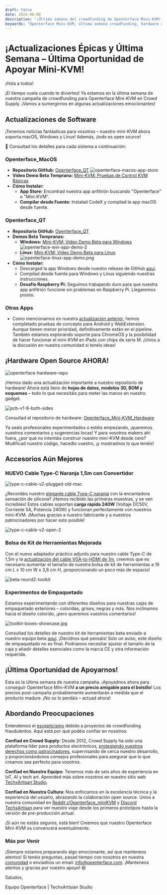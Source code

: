 ```yaml
---
draft: false
date: 2024-06-08
description: "¡Última semana del crowdfunding de Openterface Mini-KVM! Las actualizaciones principales incluyen soporte multiplataforma (macOS, Windows, Linux), lanzamiento de hardware open source, accesorios mejorados (cable Type-C personalizado) y empaquetado mejorado del kit de herramientas. ¡Última oportunidad de apoyarnos a precio especial!"
keywords: "Openterface Mini-KVM, última semana crowdfunding, hardware open source, app MacOS, app Windows, soporte Linux, actualización cable Type-C, esquemas hardware, accesorios kit herramientas, compatibilidad multiplataforma, software mini-KVM, gadget tech, campaña Crowd Supply, desarrollo hardware"
---
```


# ¡Actualizaciones Épicas y Última Semana – Última Oportunidad de Apoyar Mini-KVM!

¡Hola a todos!

¡El tiempo vuela cuando te diviertes! Ya estamos en la última semana de nuestra campaña de crowdfunding para Openterface Mini-KVM en Crowd Supply. ¡Vamos a sumergirnos en algunas actualizaciones emocionantes!

## Actualizaciones de Software

¡Tenemos noticias fantásticas para vosotros – nuestro mini-KVM ahora soporta macOS, Windows y Linux! Además, ¡todo es open source!

🎉 Consultad los detalles para cada sistema a continuación:

### Openterface_MacOS

  - **Repositorio GitHub:** [Openterface_QT](https://github.com/TechxArtisanStudio/Openterface_QT)
  ![openterface-macos-app-store](https://www.crowdsupply.com/img/50cb/9cdf2fb2-d3e9-411c-a90e-9fb2e1ac50cb/openterface-macos-app-store-1_png_gallery-lg.jpg)
  - **Vídeo Demo Beta Temprana:** [Mini-KVM: Pruebas de Control KVM Básicas](https://www.youtube.com/watch?v=m7OpUem0zqY)
  - **Cómo Instalar:**
    - **App Store:** Encontrad nuestra app anfitrión buscando "Openterface" o "Mini-KVM".
    - **Compilar desde Fuente:** Instalad CodeX y compilad la app macOS desde fuente.

### Openterface_QT

  - **Repositorio GitHub:** [Openterface_QT](https://github.com/TechxArtisanStudio/Openterface_QT)
  - **Demos Beta Tempranas:**
    - **Windows:** [Mini-KVM: Vídeo Demo Beta para Windows](https://www.youtube.com/watch?v=ERzpGtRvP2o&t=23s)
    ![openterface-win-app-demo-2](https://www.crowdsupply.com/img/d146/26c5df78-f942-4743-ad32-97659a89d146/openterface-win-app-demo-2-1_jpg_gallery-lg.jpg)
    - **Linux:** [Mini-KVM: Vídeo Demo Beta para Linux](https://www.youtube.com/watch?v=_ScpI6TC0Pk)
    ![openterface-linux-app-demo.png](https://www.crowdsupply.com/img/61a9/58109b24-3d4e-4058-8377-9860631661a9/openterface-linux-app-demo_png_md-xl.jpg)
  - **Cómo Instalar:**
    - Descargad la app Windows desde nuestro release de GitHub [aquí](https://github.com/TechxArtisanStudio/Openterface_QT/releases/tag/v0.0.1).
    - Compilad desde fuente para Windows y Linux siguiendo nuestras instrucciones.
    - **Desafío Raspberry Pi:** Seguimos trabajando duro para que nuestra app anfitrión funcione sin problemas en Raspberry Pi. Llegaremos pronto.

### Otras Apps

  - Como mencionamos en nuestra [actualización anterior](/blog/from-development-to-your-hands--behind-the-scenes-/#openterface_android-and-openterface_webextension), hemos completado pruebas de concepto para Android y WebExtension. Aunque tienen menor prioridad, definitivamente están en el pipeline. También estamos explorando soporte para ChromeOS y la posibilidad de hacer funcionar el mini-KVM en iPads con chips de serie M. ¡Uníos a la discusión en nuestra comunidad si tenéis ideas!

## ¡Hardware Open Source AHORA!

![openterface-hardware-repo](https://www.crowdsupply.com/img/e221/34b41a81-4f7e-48dc-a8e6-b133473be221/openterface-hardware-repo_png_md-xl.jpg)

¡Hemos dado una actualización importante a nuestro repositorio de hardware! Ahora está lleno de **hojas de datos, modelos 3D, BOM y esquemas** – todo lo que necesitáis para meter las manos en nuestro gadget.

![pcb-v1-6-both-sides](https://www.crowdsupply.com/img/8090/691c6e65-aeb4-426b-8108-61313a228090/pcb-v1-6-both-sides_jpg_md-xl.jpg)

Consultad el repositorio de hardware: [Openterface_Mini-KVM_Hardware](https://github.com/TechxArtisanStudio/Openterface_Mini-KVM_Hardware)

Ya seáis profesionales experimentados o estéis empezando, ¡queremos vuestros comentarios y sugerencias locas! Y para vosotros makers ahí fuera, ¿por qué no intentáis construir nuestro mini-KVM desde cero? Modificad nuestro código, hacedlo vuestro, ¡y mostradnos lo que tenéis!

## Accesorios Aún Mejores

### NUEVO Cable Type-C Naranja 1,5m con Convertidor

![type-c-cable-v2-plugged-old-mac](https://www.crowdsupply.com/img/9871/2f6f967e-b9ea-4b48-b5dd-da135fb29871/type-c-cable-v2-plugged-old-mac_jpg_md-xl.jpg)

¿Recordáis nuestro [elegante cable Type-C naranja](/blog/from-development-to-your-hands--behind-the-scenes-/#upgrading-toolkit-accessories) con la encantadora sensación de silicona? ¡Hemos recibido las primeras muestras, y se ven increíbles! Estos cables soportan **carga rápida 240W** (Voltaje DC50V, Corriente 5A, Potencia 240W) y funcionan perfectamente con nuestros mini-KVM. ¡Muchas gracias a nuestro fabricante y a nuestros patrocinadores por hacer esto posible!

![type-c-cable-v2-open-2](https://www.crowdsupply.com/img/71b2/b37b66e3-7f2e-4c5e-bb45-8944ee2971b2/type-c-cable-v2-open-2_jpg_gallery-lg.jpg)


### Bolsa de Kit de Herramientas Mejorada

Con el nuevo adaptador práctico adjunto para nuestro cable Type-C de 1,5m y la [actualización del cable VGA-to-HDMI de 1m](/blog/-upgrade-on-vga-to-hdmi-cable-as-a-free-bonus-/), creemos que es necesario aumentar el tamaño de nuestra bolsa de kit de herramientas a 16 cm L x 10 cm W x 3,8 cm H, ¡proporcionando un poco más de espacio!

![beta-round2-toolkit](https://www.crowdsupply.com/img/0f20/4aed395b-dbef-4670-b340-403ee8e30f20/beta-round2-toolkit_jpg_md-xl.jpg)

### Experimentos de Empaquetado

Estamos experimentando con diferentes diseños para nuestras cajas de empaquetado exteriores – coloridas, grises, negras y más. Nos inclinamos hacia el diseño colorido, ¡pero queremos vuestros comentarios!

![toolkit-boxes-showcase.jpg](https://www.crowdsupply.com/img/b54b/a041e188-b6ea-4f49-a550-46bc9565b54b/toolkit-boxes-showcase_jpg_gallery-lg.jpg)

Consultad los detalles de nuestro kit de herramientas beta enviado a nuestro equipo beta [aquí](https://www.reddit.com/r/Openterface_miniKVM/comments/1d40atr/tactical_reinforcements_round_2_are_on_their_way/). ¡Decidnos qué pensáis! Solo un aviso, este diseño de empaquetado no es final. Podríamos necesitar ajustar el tamaño de la caja y añadir detalles esenciales como la marca CE y otra información requerida.

## ¡Última Oportunidad de Apoyarnos!

Esta es la última semana de nuestra campaña. ¡Apoyadnos ahora para conseguir Openterface Mini-KVM **a un precio amigable para el bolsillo**! Los precios post-campaña probablemente aumentarán a medida que el producto madure. ¡No os lo perdáis – actuad ahora!

## Abordando Preocupaciones

Entendemos el [escepticismo](/blog/from-development-to-your-hands--behind-the-scenes-/#addressing-concerns) debido a proyectos de crowdfunding fraudulentos. Aquí está por qué podéis confiar en nosotros:

**Confiad en Crowd Supply:** Desde 2012, Crowd Supply ha sido una plataforma líder para productos electrónicos, [protegiendo vuestros derechos como patrocinadores](https://www.crowdsupply.com/guide/backer-protection), supervisando de cerca nuestro desarrollo, y proporcionándonos consejos profesionales para asegurar que lo que creamos sea perfecto para vosotros.

**Confiad en Nuestro Equipo:** Tenemos más de seis años de experiencia en IoT, AI y tech art. Aprended más sobre nosotros en nuestro sitio web [TechxArtisan Studio](https://techxartisan.com/en/).

**Confiad en Nuestra Cultura:** Nos enfocamos en la excelencia técnica y la experiencia del usuario, abrazando la colaboración open source. Uníos a nuestra comunidad en [Reddit r/Openterface_miniKVM](/reddit) y [Discord TechxArtisan](/discord) para ver nuestro viaje desde los primeros prototipos hasta la versión de pre-producción actual.

¡Si aún no estáis seguros, está bien! Creemos que nuestro Openterface Mini-KVM os convencerá eventualmente.

### Más por Venir

¡Siempre estamos preparando algo emocionante, así que manteneos atentos! Si tenéis preguntas, pasad tiempo con nosotros en nuestra [comunidad](/community/) o enviadnos un email: info@openterface.com. ¡Manteneos atentos y gracias por vuestro apoyo! 😄

Saludos,

Equipo Openterface | TechxArtisian Studio
